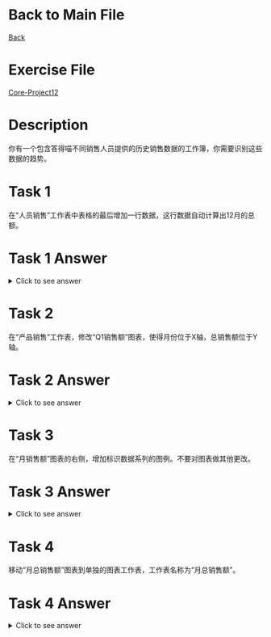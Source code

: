 # Back to Main File
[Back](../README.md)

# Exercise File
[Core-Project12](MOS-Excel2016-Core-Project12.xlsx)

# Description
你有一个包含答得喵不同销售人员提供的历史销售数据的工作簿，你需要识别这些数据的趋势。
# Task 1
在“人员销售”工作表中表格的最后增加一行数据，这行数据自动计算出12月的总额。
# Task 1 Answer
<details>
  <summary>Click to see answer</summary>

![Task1_Answer](Excel2016-Core-Project12-Answer/P12-T1.gif)
</details>

# Task 2
在“产品销售”工作表，修改“Q1销售额”图表，使得月份位于X轴，总销售额位于Y轴。
# Task 2 Answer
<details>
  <summary>Click to see answer</summary>

![Task2_Answer](Excel2016-Core-Project12-Answer/P12-T2.gif)
</details>

# Task 3
在“月销售额”图表的右侧，增加标识数据系列的图例。不要对图表做其他更改。
# Task 3 Answer
<details>
  <summary>Click to see answer</summary>

![Task3_Answer](Excel2016-Core-Project12-Answer/P12-T3.gif)
</details>


# Task 4
移动“月总销售额”图表到单独的图表工作表，工作表名称为“月总销售额”。
# Task 4 Answer
<details>
  <summary>Click to see answer</summary>

![Task4_Answer](Excel2016-Core-Project12-Answer/P12-T4.gif)
</details>
